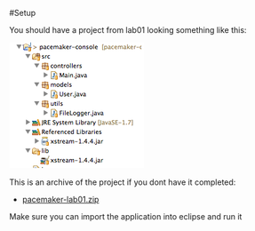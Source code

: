 #Setup

You should have a project from lab01 looking something like this:

![](./img/00.png)

This is an archive of the project if you dont have it completed:

- [pacemaker-lab01.zip](./archives/pacemaker-lab01.zip)

Make sure you can import the application into eclipse and run it